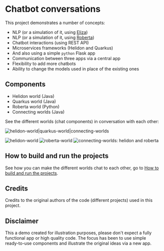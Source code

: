 # Chatbot conversations

This project demonstrates a number of concepts:

- NLP (or a simulation of it, using [Eliza](#Eliza))
- NLP (or a simulation of it, using [Roberta](#Roberta))
- Chatbot interactions (using REST API)
- Microservices frameworks (Helidon and Quarkus)
- And also using a simple `python` Flask app 
- Communication between three apps via a central app
- Flexibility to add more chatbots
- Ability to change the models used in place of the existing ones

## Components

- Helidon world (Java)
- Quarkus world (Java)
- Roberta world (Python)
- Connecting worlds (Java)

See the different worlds (chat components) in conversation with each other:

![helidon-world|quarkus-world|connecting-worlds](https://user-images.githubusercontent.com/1570917/87869702-9bd79e80-c999-11ea-86d0-3cfd16aa1d84.png) 

![helidon-world](https://user-images.githubusercontent.com/1570917/87869761-0ab4f780-c99a-11ea-9a36-b72e09dd63d5.png)
![roberta-world](https://user-images.githubusercontent.com/1570917/87869763-0dafe800-c99a-11ea-836a-ccf269887997.png)
![connecting-worlds: helidon and roberta](https://user-images.githubusercontent.com/1570917/87869767-10aad880-c99a-11ea-919b-283b23b043c8.png)

## How to build and run the projects

See how you can make the different worlds chat to each other, go to [How to build and run the projects](./how-to-build-and-run-the-projects.md).

## Credits

Credits to the original authors of the code (different projects) used in this project.

## Disclaimer

This a demo created for illustration purposes, please don't expect a fully functional app or high quality code.
The focus has been to use simple ready-to-use components and illustrate the original ideas via a new app.